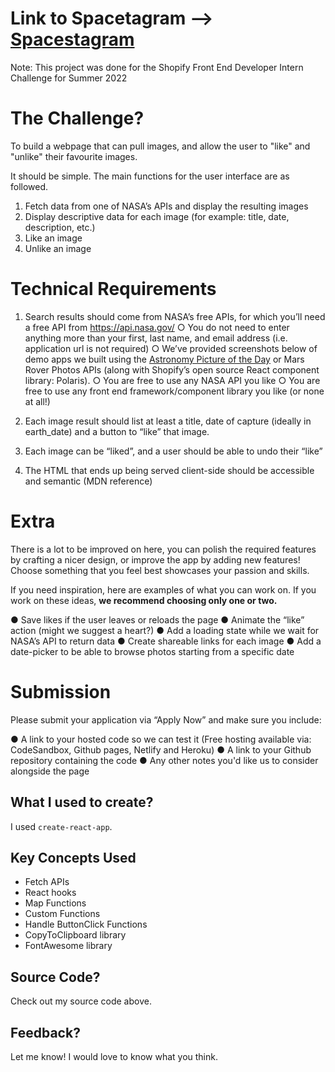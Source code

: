 # Link to Spacetagram --> [Spacestagram](http://russelltheprogrammer.github.io/spacestagram/)

Note: This project was done for the Shopify Front End Developer Intern Challenge for Summer 2022

# The Challenge?

To build a webpage that can pull images, and allow the user to "like" and "unlike" their favourite images.

It should be simple. The main functions for the user interface are as followed.

1. Fetch data from one of NASA’s APIs and display the resulting images
2. Display descriptive data for each image (for example: title, date, description, etc.)
3. Like an image
4. Unlike an image


# Technical Requirements

1. Search results should come from NASA’s free APIs, for which you’ll need a free API from https://api.nasa.gov/
○ You do not need to enter anything more than your first, last name, and email address (i.e. application url is not required)
○ We’ve provided screenshots below of demo apps we built using the [Astronomy Picture of the Day](https://api.nasa.gov/#apod) or Mars Rover Photos APIs (along with Shopify’s open source React component library: Polaris).
○ You are free to use any NASA API you like
○ You are free to use any front end framework/component library you like (or none at all!)

2. Each image result should list at least a title, date of capture (ideally in earth_date) and a button to “like” that image.

3. Each image can be “liked”, and a user should be able to undo their “like”

4. The HTML that ends up being served client-side should be accessible and semantic (MDN reference)

# Extra

There is a lot to be improved on here, you can polish the required features by crafting a nicer design, or improve the app by adding new features! Choose something that you feel best showcases your passion and skills.

If you need inspiration, here are examples of what you can work on. If you work on these ideas,
<strong>we recommend choosing only one or two.</strong>

●  Save likes if the user leaves or reloads the page
● Animate the “like” action (might we suggest a heart?)
● Add a loading state while we wait for NASA’s API to return data
● Create shareable links for each image
● Add a date-picker to be able to browse photos starting from a specific date

# Submission

Please submit your application via “Apply Now” and make sure you include:

● A link to your hosted code so we can test it (Free hosting available via: CodeSandbox,
Github pages, Netlify and Heroku)
● A link to your Github repository containing the code
● Any other notes you'd like us to consider alongside the page

## What I used to create?

I used ```create-react-app```.

## Key Concepts Used

+ Fetch APIs
+ React hooks
+ Map Functions
+ Custom Functions
+ Handle ButtonClick Functions
+ CopyToClipboard library
+ FontAwesome library


## Source Code?

Check out my source code above.

## Feedback?

Let me know! I would love to know what you think.
